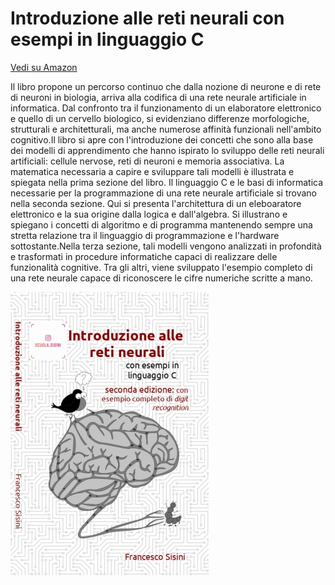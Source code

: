 # Introduzione alle reti neurali con esempi in linguaggio C
[Vedi su Amazon](https://www.amazon.it/Introduzione-alle-neurali-esempi-linguaggio/dp/1692945319)

Il libro propone un percorso continuo che dalla nozione di neurone e di rete di neuroni in biologia, 
arriva alla codifica di una rete neurale artificiale in informatica.
Dal confronto tra il funzionamento di un elaboratore elettronico e quello di un cervello biologico, 
si evidenziano differenze morfologiche, strutturali e architetturali, ma anche numerose affinità funzionali 
nell'ambito cognitivo.Il libro si apre con l'introduzione dei concetti che sono alla base dei modelli
di apprendimento che hanno ispirato lo sviluppo delle reti neurali artificiali: cellule nervose,
reti di neuroni e memoria associativa. La matematica necessaria a capire e sviluppare tali modelli è illustrata e
spiegata nella prima sezione del libro. 
Il linguaggio C e le basi di informatica necessarie per la programmazione di una rete neurale artificiale 
si trovano nella seconda sezione. Qui si presenta l'architettura di un eleboaratore elettronico e la sua origine 
dalla logica e dall'algebra. Si illustrano e spiegano i concetti di algoritmo e di programma mantenendo sempre una 
stretta relazione tra il linguaggio di programmazione e l'hardware sottostante.Nella terza sezione, 
tali modelli vengono analizzati in profondità e trasformati in procedure informatiche capaci di realizzare
delle funzionalità cognitive. Tra gli altri, viene sviluppato l'esempio completo di una rete neurale capace 
di riconoscere le cifre numeriche scritte a mano.

![copertina](Copertina_mezza.jpg)
